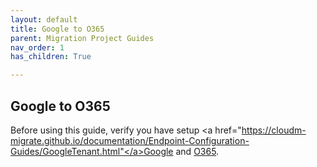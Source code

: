```yaml
---
layout: default
title: Google to O365
parent: Migration Project Guides
nav_order: 1
has_children: True

---
```


## Google to O365

Before using this guide, verify you have setup <a href="https://cloudm-migrate.github.io/documentation/Endpoint-Configuration-Guides/GoogleTenant.html"</a>Google and <a href="https://cloudm-migrate.github.io/documentation/Endpoint-Configuration-Guides/O365Tenant.html">O365</a>.
